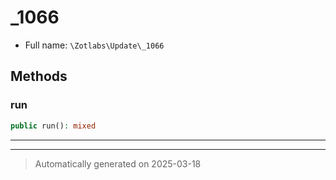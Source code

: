 
# _1066





* Full name: `\Zotlabs\Update\_1066`




## Methods


### run



```php
public run(): mixed
```












***


***
> Automatically generated on 2025-03-18
